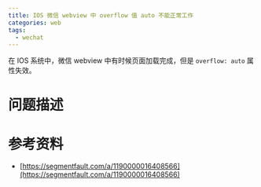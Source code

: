 ```yaml
---
title: IOS 微信 webview 中 overflow 值 auto 不能正常工作
categories: web
tags:
  - wechat
---
```


在 IOS 系统中，微信 webview 中有时候页面加载完成，但是 `overflow: auto` 属性失效。

<!-- more -->

# 问题描述

# 参考资料

* [https://segmentfault.com/a/1190000016408566](https://segmentfault.com/a/1190000016408566)
